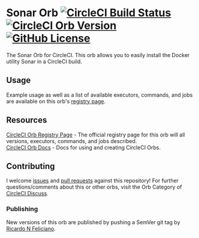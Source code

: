 # Sonar Orb [![CircleCI Build Status](https://circleci.com/gh/hubci/sonar-orb.svg?style=shield "CircleCI Build Status")](https://circleci.com/gh/hubci/sonar-orb) [![CircleCI Orb Version](https://img.shields.io/badge/endpoint.svg?url=https://badges.circleci.io/orb/hubci/sonar)][reg-page] [![GitHub License](https://img.shields.io/badge/license-MIT-lightgrey.svg)](https://github.com/hubci/sonar-orb/blob/master/LICENSE)

The Sonar Orb for CircleCI.
This orb allows you to easily install the Docker utility Sonar in a CircleCI build.


## Usage

Example usage as well as a list of available executors, commands, and jobs are available on this orb's [registry page][reg-page].


## Resources

[CircleCI Orb Registry Page][reg-page] - The official registry page for this orb will all versions, executors, commands, and jobs described.  
[CircleCI Orb Docs](https://circleci.com/docs/2.0/orb-intro/#section=configuration) - Docs for using and creating CircleCI Orbs.  


## Contributing

I welcome [issues](https://github.com/hubci/sonar-orb/issues) and [pull requests](https://github.com/hubci/sonar-orb/pulls) against this repository!
For further questions/comments about this or other orbs, visit the Orb Category of [CircleCI Discuss](https://discuss.circleci.com/c/orbs).

### Publishing
New versions of this orb are published by pushing a SemVer git tag by [Ricardo N Feliciano](https://github.com/FelicianoTech).



[reg-page]: https://circleci.com/orbs/registry/orb/hubci/sonar
